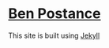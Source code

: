 # [Ben Postance](https://bpostance.github.io/)

This site is built using [Jekyll](https://jekyllrb.com/docs/installation/)
